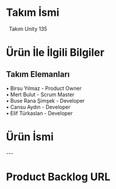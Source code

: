 <h1> Takım İsmi </h1>  &nbsp;
Takım Unity 135 &nbsp;

<h1> Ürün İle İlgili Bilgiler </h1>
<h2> Takım Elemanları </h2> 
 • Birsu Yılmaz	         - Product Owner <br>
 • Mert Bulut  	 - Scrum Master <br>
 • Buse Rana Şimşek	 - Developer <br>
 • Cansu Aydın     	 - Developer <br>
 • Elif Türkaslan  	 - Developer <br>
<h1> Ürün İsmi </h1>
---
<h1> Product Backlog URL </h1>  &nbsp;


